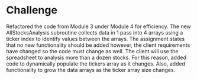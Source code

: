 # Challenge

  Refactored the code from Module 3 under Module 4 for efficiency. The new AllStocksAnalysis subroutine collects data in 1 pass into 4 arrays using a ticker index to identify values between the arrays. The assignment states that no new functionality should be added however, the client requirements have changed so the code must change as well.
  The client will use the spreadsheet to analysis more than a dozen stocks. For this reason, added code to dynamically populate the tickers array as it changes. Also, added functionality to grow the data arrays as the ticker array size changes.
